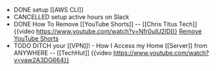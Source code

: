 - DONE setup [[AWS CLI]]
- CANCELLED setup active hours on Slack
- DONE How To Remove [[YouTube Shorts]] -- [[Chris Titus Tech]] 
  {{video https://www.youtube.com/watch?v=Nfr0uIU2lDI}}
  [Remove YouTube Shorts](https://christitus.com/remove-youtube-shorts/)
- TODO DITCH your [[VPN]]! - How I Access my Home [[Server]] from ANYWHERE -- [[TechHut]]
  {{video https://www.youtube.com/watch?v=yaw2A3DG664}}
